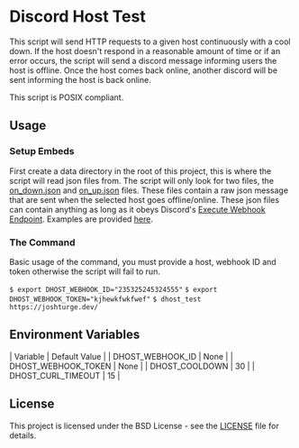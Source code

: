 
# Discord Host Test

This script will send HTTP requests to a given host continuously with a cool down.
If the host doesn't respond in a reasonable amount of time or if an error occurs, 
the script will send a discord message informing users the host is offline.
Once the host comes back online, another discord will be sent informing the host is back online.

This script is POSIX compliant.

## Usage

### Setup Embeds

First create a data directory in the root of this project, this is where the script will read
json files from. The script will only look for two files, the 
[on_down.json](example/on_down.json) and [on_up.json](example/on_up.json)
files. These files contain a raw json message that are sent when the selected host goes offline/online.
These json files can contain anything as long as it obeys Discord's
[Execute Webhook Endpoint](https://discord.com/developers/docs/resources/webhook#execute-webhook).
Examples are provided [here](example/).

### The Command

Basic usage of the command, you must provide a host, webhook ID and token otherwise
the script will fail to run.

`$ export DHOST_WEBHOOK_ID="235325245324555"`
`$ export DHOST_WEBHOOK_TOKEN="kjhewkfwkfwef"`
`$ dhost_test https://joshturge.dev/`

## Environment Variables

| Variable 						| Default Value |
| DHOST_WEBHOOK_ID 		| None 					|
| DHOST_WEBHOOK_TOKEN | None 					|
| DHOST_COOLDOWN 			| 30 						|
| DHOST_CURL_TIMEOUT 	| 15 						|

## License

This project is licensed under the BSD License - see the [LICENSE](LICENSE)
file for details.
